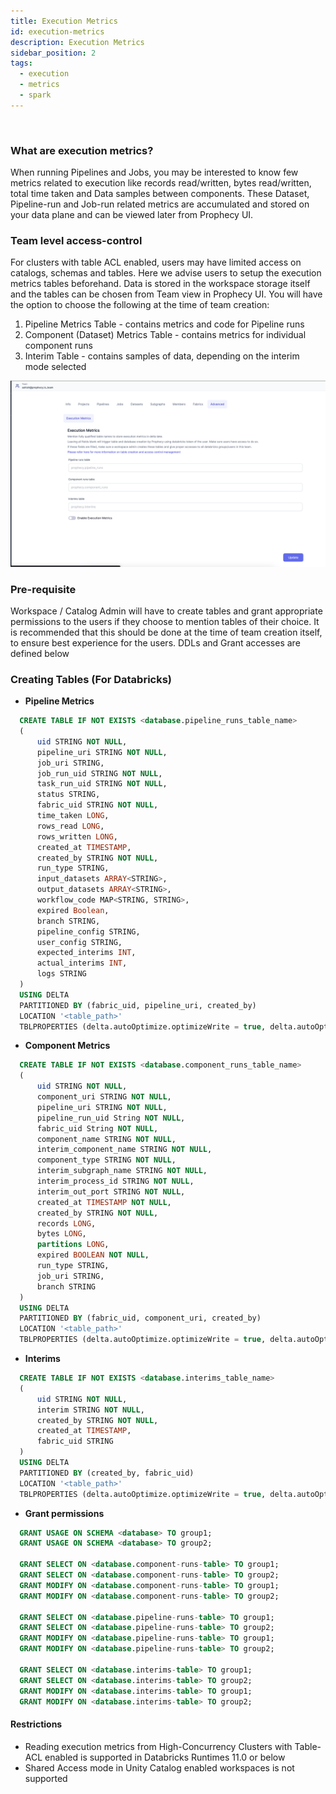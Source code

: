 ```yaml
---
title: Execution Metrics
id: execution-metrics
description: Execution Metrics
sidebar_position: 2
tags:
  - execution
  - metrics
  - spark
---
```


<br/>

### What are execution metrics?

When running Pipelines and Jobs, you may be interested to know few metrics related to execution like records
read/written, bytes read/written, total time taken and Data samples between components. These Dataset, Pipeline-run and
Job-run related metrics are accumulated and stored on your data plane and can be viewed later from Prophecy UI.

### Team level access-control

For clusters with table ACL enabled, users may have limited access on catalogs, schemas and tables. Here we advise
users to setup the execution metrics tables beforehand. Data is stored in the workspace storage itself and the
tables can be chosen from Team view in Prophecy UI.
You will have the option to choose the following at the time of team creation:

1.  Pipeline Metrics Table - contains metrics and code for Pipeline runs
2.  Component (Dataset) Metrics Table - contains metrics for individual component runs
3.  Interim Table - contains samples of data, depending on the interim mode selected

![ExecutionMetricsConfig.png](../img/ExecutionMetricsConfig.png)

### Pre-requisite

Workspace / Catalog Admin will have to create tables and grant appropriate permissions to the users if they choose
to mention tables of their choice.
It is recommended that this should be done at the time of team creation itself, to ensure best experience for the users.
DDLs and Grant accesses are defined below

### Creating Tables (For Databricks)

- **Pipeline Metrics**

```sql
  CREATE TABLE IF NOT EXISTS <database.pipeline_runs_table_name>
  (
      uid STRING NOT NULL,
      pipeline_uri STRING NOT NULL,
      job_uri STRING,
      job_run_uid STRING NOT NULL,
      task_run_uid STRING NOT NULL,
      status STRING,
      fabric_uid STRING NOT NULL,
      time_taken LONG,
      rows_read LONG,
      rows_written LONG,
      created_at TIMESTAMP,
      created_by STRING NOT NULL,
      run_type STRING,
      input_datasets ARRAY<STRING>,
      output_datasets ARRAY<STRING>,
      workflow_code MAP<STRING, STRING>,
      expired Boolean,
      branch STRING,
      pipeline_config STRING,
      user_config STRING,
      expected_interims INT,
      actual_interims INT,
      logs STRING
  )
  USING DELTA
  PARTITIONED BY (fabric_uid, pipeline_uri, created_by)
  LOCATION '<table_path>'
  TBLPROPERTIES (delta.autoOptimize.optimizeWrite = true, delta.autoOptimize.autoCompact = true)
```

- **Component Metrics**

```sql
  CREATE TABLE IF NOT EXISTS <database.component_runs_table_name>
  (
      uid STRING NOT NULL,
      component_uri STRING NOT NULL,
      pipeline_uri STRING NOT NULL,
      pipeline_run_uid String NOT NULL,
      fabric_uid String NOT NULL,
      component_name STRING NOT NULL,
      interim_component_name STRING NOT NULL,
      component_type STRING NOT NULL,
      interim_subgraph_name STRING NOT NULL,
      interim_process_id STRING NOT NULL,
      interim_out_port STRING NOT NULL,
      created_at TIMESTAMP NOT NULL,
      created_by STRING NOT NULL,
      records LONG,
      bytes LONG,
      partitions LONG,
      expired BOOLEAN NOT NULL,
      run_type STRING,
      job_uri STRING,
      branch STRING
  )
  USING DELTA
  PARTITIONED BY (fabric_uid, component_uri, created_by)
  LOCATION '<table_path>'
  TBLPROPERTIES (delta.autoOptimize.optimizeWrite = true, delta.autoOptimize.autoCompact = true)
```

- **Interims**

```sql
  CREATE TABLE IF NOT EXISTS <database.interims_table_name>
  (
      uid STRING NOT NULL,
      interim STRING NOT NULL,
      created_by STRING NOT NULL,
      created_at TIMESTAMP,
      fabric_uid STRING
  )
  USING DELTA
  PARTITIONED BY (created_by, fabric_uid)
  LOCATION '<table_path>'
  TBLPROPERTIES (delta.autoOptimize.optimizeWrite = true, delta.autoOptimize.autoCompact = true)
```

- **Grant permissions**

```sql
  GRANT USAGE ON SCHEMA <database> TO group1;
  GRANT USAGE ON SCHEMA <database> TO group2;

  GRANT SELECT ON <database.component-runs-table> TO group1;
  GRANT SELECT ON <database.component-runs-table> TO group2;
  GRANT MODIFY ON <database.component-runs-table> TO group1;
  GRANT MODIFY ON <database.component-runs-table> TO group2;

  GRANT SELECT ON <database.pipeline-runs-table> TO group1;
  GRANT SELECT ON <database.pipeline-runs-table> TO group2;
  GRANT MODIFY ON <database.pipeline-runs-table> TO group1;
  GRANT MODIFY ON <database.pipeline-runs-table> TO group2;

  GRANT SELECT ON <database.interims-table> TO group1;
  GRANT SELECT ON <database.interims-table> TO group2;
  GRANT MODIFY ON <database.interims-table> TO group1;
  GRANT MODIFY ON <database.interims-table> TO group2;
```

#### Restrictions

- Reading execution metrics from High-Concurrency Clusters with Table-ACL enabled is supported in Databricks
  Runtimes 11.0 or below
- Shared Access mode in Unity Catalog enabled workspaces is not supported
